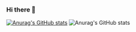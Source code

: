 ### Hi there 👋

[![Anurag's GitHub stats](https://github-readme-stats.vercel.app/api?username=SSSUUUUBBB)](https://github.com/anuraghazra/github-readme-stats)
![Anurag's GitHub stats](https://github-readme-stats.vercel.app/api?username=SSSUUUUBBB&theme=vue-dark_icons=true)

<!--
**SSSUUUUBBB/SSSUUUUBBB** is a ✨ _special_ ✨ repository because its `README.md` (this file) appears on your GitHub profile.

Here are some ideas to get you started:

- 🔭 I’m currently working on ...
- 🌱 I’m currently learning ...
- 👯 I’m looking to collaborate on ...
- 🤔 I’m looking for help with ...
- 💬 Ask me about ...
- 📫 How to reach me: ...
- 😄 Pronouns: ...
- ⚡ Fun fact: ...
-->
